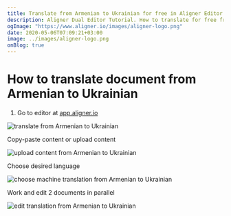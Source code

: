 ```yaml
---
title: Translate from Armenian to Ukrainian for free in Aligner Editor
description: Aligner Dual Editor Tutorial. How to translate for free from Armenian to Ukrainian. Aligner is multilingual document management platform. 
ogImage: "https://www.aligner.io/images/aligner-logo.png"
date: 2020-05-06T07:09:21+03:00
image: ../images/aligner-logo.png
onBlog: true
---
```


# How to translate document from Armenian to Ukrainian

1. Go to editor at [app.aligner.io](https://app.aligner.io "Aligner App web page")

![translate from Armenian to Ukrainian](../aligner-blank-editor.png "translate from Armenian to Ukrainian")

Copy-paste content or upload content

![upload content from Armenian to Ukrainian](../aligner-uploaded-document.png "upload content from Armenian to Ukrainian")

Choose desired language

![choose machine translation from Armenian to Ukrainian](../aligner-language-dropdown.png "choose machine translation from Armenian to Ukrainian")

Work and edit 2 documents in parallel

![edit translation from Armenian to Ukrainian](../aligner-double-sitded-editor.png "edit translation from Armenian to Ukrainian")

